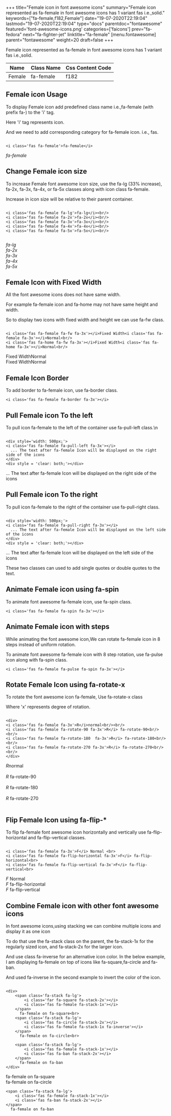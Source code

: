 +++
title="Female icon in font awesome icons"
summary="Female icon represented as fa-female in font awesome icons has 1 variant fas i.e.,solid."
keywords=["fa-female,f182,Female"]
date="19-07-2020T22:19:04"
lastmod="19-07-2020T22:19:04"
type="docs"
parentdoc="fontawesome"
featured='font-awesome-icons.png'
categories=['faicons']
prev="fa-fedora"
next="fa-fighter-jet"
linktitle="fa-female"
[menu.fontawesome]
parent="fontawesome"
weight=20
draft=false
+++


Female icon represented as fa-female in font awesome icons has 1 variant fas i.e.,solid.

<div class='table-responsive'><table class='table'><thead><tr><th>Name</th><th>Class Name</th><th>Css Content Code</th></tr></thead><tbody><tr><td>Female</td><td>fa-female</td><td>f182</td></tr></tbody></table></div>



## Female icon Usage

To display Female icon add predefined class name i.e.,fa-female (with prefix fa-) to the 'i' tag.

Here 'i' tag represents icon.

And we need to add corresponding category for fa-female icon. i.e., fas.


```

<i class='fas fa-female'>fa-female</i>
```

<i class='fas fa-female'>fa-female</i>




## Change Female icon size
To increase Female font awesome icon size, use the fa-lg (33% increase), fa-2x, fa-3x, fa-4x, or fa-5x classes along with icon class fa-female.

Increase in icon size will be relative to their parent container. 

```

<i class='fas fa-female fa-lg'>fa-lg</i><br/>
<i class='fas fa-female fa-2x'>fa-2x</i><br/>
<i class='fas fa-female fa-3x'>fa-3x</i><br/>
<i class='fas fa-female fa-4x'>fa-4x</i><br/>
<i class='fas fa-female fa-5x'>fa-5x</i><br/>
            
```

<i class='fas fa-female fa-lg'>fa-lg</i><br/>
<i class='fas fa-female fa-2x'>fa-2x</i><br/>
<i class='fas fa-female fa-3x'>fa-3x</i><br/>
<i class='fas fa-female fa-4x'>fa-4x</i><br/>
<i class='fas fa-female fa-5x'>fa-5x</i><br/>
            



## Female Icon with Fixed Width 

All the font awesome icons does not have same width.

For example fa-female icon and fa-home may not have same height and width.

So to display two icons with fixed width and height we can use fa-fw class.


```

<i class='fas fa-female fa-fw fa-3x'></i>Fixed Width<i class='fas fa-female fa-3x'></i>Normal<br/>
<i class='fas fa-home fa-fw fa-3x'></i>Fixed Width<i class='fas fa-home fa-3x'></i>Normal<br/>
```

<i class='fas fa-female fa-fw fa-3x'></i>Fixed Width<i class='fas fa-female fa-3x'></i>Normal<br/>
<i class='fas fa-home fa-fw fa-3x'></i>Fixed Width<i class='fas fa-home fa-3x'></i>Normal<br/>



## Female Icon Border 

To add border to fa-female icon, use fa-border class.


```
<i class='fas fa-female fa-border fa-3x'></i>

```
<i class='fas fa-female fa-border fa-3x'></i>





## Pull Female icon To the left

To pull icon fa-female to the left of the container use fa-pull-left class.\n

```

<div style='width: 500px;'>
<i class='fas fa-female fa-pull-left fa-3x'></i>
  ... The text after fa-female Icon will be displayed on the right side of the icons
</div>
<div style = 'clear: both;'></div>
```

<div style='width: 500px;'>
<i class='fas fa-female fa-pull-left fa-3x'></i>
  ... The text after fa-female Icon will be displayed on the right side of the icons
</div>
<div style = 'clear: both;'></div>




## Pull Female icon To the right
To pull icon fa-female to the right of the container use fa-pull-right class.

```

<div style='width: 500px;'>
<i class='fas fa-female fa-pull-right fa-3x'></i>
  ... The text after fa-female Icon will be displayed on the left side of the icons
</div>
<div style = 'clear: both;'></div>
```

<div style='width: 500px;'>
<i class='fas fa-female fa-pull-right fa-3x'></i>
  ... The text after fa-female Icon will be displayed on the left side of the icons
</div>
<div style = 'clear: both;'></div>

These two classes can used to add single quotes or double quotes to the text.


## Animate Female icon using fa-spin
To animate font awesome fa-female icon, use fa-spin class.

```
<i class='fas fa-female fa-spin fa-3x'></i>
```
<i class='fas fa-female fa-spin fa-3x'></i>




## Animate Female icon with steps
While animating the font awesome icon,We can rotate fa-female icon in 8 steps instead of uniform rotation.

To animate font awesome fa-female icon with 8 step rotation, use fa-pulse icon along with fa-spin class.


```
<i class='fas fa-female fa-pulse fa-spin fa-3x'></i>

```
<i class='fas fa-female fa-pulse fa-spin fa-3x'></i>





## Rotate Female Icon using fa-rotate-x
To rotate the font awesome icon fa-female, Use fa-rotate-x class

Where 'x' represents degree of rotation.


```

<div>
<i class='fas fa-female fa-3x'>R</i>normal<br/><br/>
<i class='fas fa-female fa-rotate-90 fa-3x'>R</i> fa-rotate-90<br/><br/> 
<i class='fas fa-female fa-rotate-180  fa-3x'>R</i> fa-rotate-180<br/><br/> 
<i class='fas fa-female fa-rotate-270 fa-3x'>R</i> fa-rotate-270<br/><br/>
</div>
```

<div>
<i class='fas fa-female fa-3x'>R</i>normal<br/><br/>
<i class='fas fa-female fa-rotate-90 fa-3x'>R</i> fa-rotate-90<br/><br/> 
<i class='fas fa-female fa-rotate-180  fa-3x'>R</i> fa-rotate-180<br/><br/> 
<i class='fas fa-female fa-rotate-270 fa-3x'>R</i> fa-rotate-270<br/><br/>
</div>




## Flip Female Icon using fa-flip-*
To flip fa-female font awesome icon horizontally and vertically use fa-flip-horizontal and fa-flip-vertical classes. 

```

<i class='fas fa-female fa-3x'>F</i> Normal <br>
<i class='fas fa-female fa-flip-horizontal fa-3x'>F</i> fa-flip-horizontal<br>
<i class='fas fa-female fa-flip-vertical fa-3x'>F</i> fa-flip-vertical<br>
```

<i class='fas fa-female fa-3x'>F</i> Normal <br>
<i class='fas fa-female fa-flip-horizontal fa-3x'>F</i> fa-flip-horizontal<br>
<i class='fas fa-female fa-flip-vertical fa-3x'>F</i> fa-flip-vertical<br>




## Combine Female icon with other font awesome icons
In font awesome icons,using stacking we can combine multiple icons and display it as one icon 

To do that use the fa-stack class on the parent, the fa-stack-1x for the regularly sized icon, and fa-stack-2x for the larger icon.

And use class fa-inverse for an alternative icon color. 
In the below example, I am displaying fa-female on top of icons like fa-square,fa-circle and fa-ban.

And used fa-inverse in the second example to invert the color of the icon.

```

<div>
    <span class='fa-stack fa-lg'>
        <i class='far fa-square fa-stack-2x'></i>
        <i class='fas fa-female fa-stack-1x'></i>
    </span>
      fa-female on fa-square<br>
    <span class='fa-stack fa-lg'>
        <i class='fas fa-circle fa-stack-2x'></i>
        <i class='fas fa-female fa-stack-1x fa-inverse'></i>
    </span>
      fa-female on fa-circle<br>

    <span class='fa-stack fa-lg'>
        <i class='fas fa-female fa-stack-1x'></i>
        <i class='fas fa-ban fa-stack-2x'></i>
    </span>
      fa-female on fa-ban
</div>
```

<div>
    <span class='fa-stack fa-lg'>
        <i class='far fa-square fa-stack-2x'></i>
        <i class='fas fa-female fa-stack-1x'></i>
    </span>
      fa-female on fa-square<br>
    <span class='fa-stack fa-lg'>
        <i class='fas fa-circle fa-stack-2x'></i>
        <i class='fas fa-female fa-stack-1x fa-inverse'></i>
    </span>
      fa-female on fa-circle<br>

    <span class='fa-stack fa-lg'>
        <i class='fas fa-female fa-stack-1x'></i>
        <i class='fas fa-ban fa-stack-2x'></i>
    </span>
      fa-female on fa-ban
</div>






